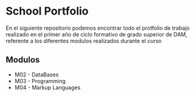 # School Portfolio

En el siguiente repositorio podemos encontrar todo el protfolio de trabajo realizado en el primer año de ciclo formativo de grado superior de DAM, 
referente a los diferentes modulos realizados durante el curso

## Modulos
<ul>
  <li>M02 - DataBases</li>
  <li>M03 - Programming</li>
  <li>M04 - Markup Languages</li>
</ul>

